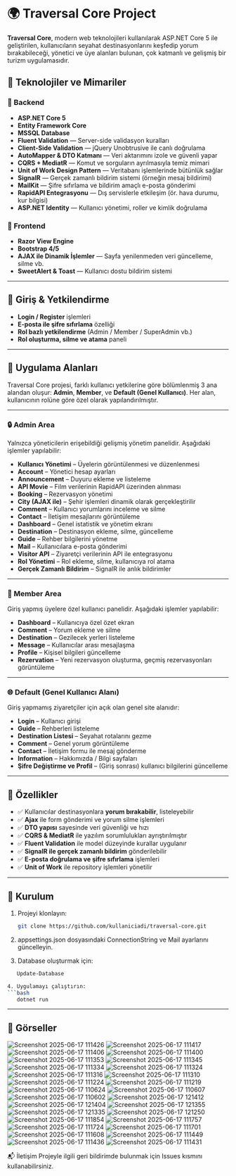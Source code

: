 ﻿# 🌍 Traversal Core Project

**Traversal Core**, modern web teknolojileri kullanılarak ASP.NET Core 5 ile geliştirilen, kullanıcıların seyahat destinasyonlarını keşfedip yorum bırakabileceği, yönetici ve üye alanları bulunan, çok katmanlı ve gelişmiş bir turizm uygulamasıdır.

## 🚀 Teknolojiler ve Mimariler

### 🔧 Backend
- **ASP.NET Core 5**
- **Entity Framework Core**
- **MSSQL Database**
- **Fluent Validation** — Server-side validasyon kuralları
- **Client-Side Validation** — jQuery Unobtrusive ile canlı doğrulama
- **AutoMapper & DTO Katmanı** — Veri aktarımını izole ve güvenli yapar
- **CQRS + MediatR** — Komut ve sorguların ayrılmasıyla temiz mimari
- **Unit of Work Design Pattern** — Veritabanı işlemlerinde bütünlük sağlar
- **SignalR** — Gerçek zamanlı bildirim sistemi (örneğin mesaj bildirimi)
- **MailKit** — Şifre sıfırlama ve bildirim amaçlı e-posta gönderimi
- **RapidAPI Entegrasyonu** — Dış servislerle etkileşim (ör. hava durumu, kur bilgisi)
- **ASP.NET Identity** — Kullanıcı yönetimi, roller ve kimlik doğrulama

### 🎨 Frontend
- **Razor View Engine**
- **Bootstrap 4/5**
- **AJAX ile Dinamik İşlemler** — Sayfa yenilenmeden veri güncelleme, silme vb.
- **SweetAlert & Toast** — Kullanıcı dostu bildirim sistemi

---

## 🔐 Giriş & Yetkilendirme

- **Login / Register** işlemleri
- **E-posta ile şifre sıfırlama** özelliği
- **Rol bazlı yetkilendirme** (Admin / Member / SuperAdmin vb.)
- **Rol oluşturma, silme ve atama** paneli

---

## 👥 Uygulama Alanları

Traversal Core projesi, farklı kullanıcı yetkilerine göre bölümlenmiş 3 ana alandan oluşur: **Admin**, **Member**, ve **Default (Genel Kullanıcı)**. Her alan, kullanıcının rolüne göre özel olarak yapılandırılmıştır.

---

### 🔒 Admin Area

Yalnızca yöneticilerin erişebildiği gelişmiş yönetim panelidir. Aşağıdaki işlemler yapılabilir:

- **Kullanıcı Yönetimi** – Üyelerin görüntülenmesi ve düzenlenmesi  
- **Account** – Yönetici hesap ayarları  
- **Announcement** – Duyuru ekleme ve listeleme  
- **API Movie** – Film verilerinin RapidAPI üzerinden alınması  
- **Booking** – Rezervasyon yönetimi  
- **City (AJAX ile)** – Şehir işlemleri dinamik olarak gerçekleştirilir  
- **Comment** – Kullanıcı yorumlarını inceleme ve silme  
- **Contact** – İletişim mesajlarını görüntüleme  
- **Dashboard** – Genel istatistik ve yönetim ekranı  
- **Destination** – Destinasyon ekleme, silme, güncelleme  
- **Guide** – Rehber bilgilerini yönetme  
- **Mail** – Kullanıcılara e-posta gönderimi  
- **Visitor API** – Ziyaretçi verilerinin API ile entegrasyonu  
- **Rol Yönetimi** – Rol ekleme, silme, kullanıcıya rol atama  
- **Gerçek Zamanlı Bildirim** – SignalR ile anlık bildirimler  

---

### 👤 Member Area

Giriş yapmış üyelere özel kullanıcı panelidir. Aşağıdaki işlemler yapılabilir:

- **Dashboard** – Kullanıcıya özel özet ekran  
- **Comment** – Yorum ekleme ve silme  
- **Destination** – Gezilecek yerleri listeleme  
- **Message** – Kullanıcılar arası mesajlaşma  
- **Profile** – Kişisel bilgileri güncelleme  
- **Rezervation** – Yeni rezervasyon oluşturma, geçmiş rezervasyonları görüntüleme  

---

### 🌐 Default (Genel Kullanıcı Alanı)

Giriş yapmamış ziyaretçiler için açık olan genel site alanıdır:

- **Login** – Kullanıcı girişi  
- **Guide** – Rehberleri listeleme  
- **Destination Listesi** – Seyahat rotalarını gezme  
- **Comment** – Genel yorum görüntüleme  
- **Contact** – İletişim formu ile mesaj gönderme  
- **Information** – Hakkımızda / Bilgi sayfaları  
- **Şifre Değiştirme ve Profil** – (Giriş sonrası) kullanıcı bilgilerini güncelleme  

---
## 💬 Özellikler

- ✅ Kullanıcılar destinasyonlara **yorum bırakabilir**, listeleyebilir
- ✅ **Ajax** ile form gönderimi ve yorum silme işlemleri
- ✅ **DTO yapısı** sayesinde veri güvenliği ve hızı
- ✅ **CQRS & MediatR** ile yazılım sorumlulukları ayrıştırılmıştır
- ✅ **Fluent Validation** ile model düzeyinde kurallar uygulanır
- ✅ **SignalR ile gerçek zamanlı bildirim** gönderilebilir
- ✅ **E-posta doğrulama ve şifre sıfırlama** işlemleri
- ✅ **Unit of Work** ile repository işlemleri yönetilir

---

## 🧪 Kurulum

1. Projeyi klonlayın:
   ```bash
   git clone https://github.com/kullaniciadi/traversal-core.git

2. appsettings.json dosyasındaki ConnectionString ve Mail ayarlarını güncelleyin.

3. Database oluşturmak için:
 ```bash
	Update-Database 

4. Uygulamayı çalıştırın:
 ```bash
	dotnet run
```
---

## 📸 Görseller

![Screenshot 2025-06-17 111426](https://github.com/user-attachments/assets/778209cd-f54e-4ca6-be70-bbd593e6c011)
![Screenshot 2025-06-17 111417](https://github.com/user-attachments/assets/09ba2c96-8865-4712-ad0b-cef4006c7e9a)
![Screenshot 2025-06-17 111406](https://github.com/user-attachments/assets/1c7e7c0d-0832-4df8-8856-4d14b6041490)
![Screenshot 2025-06-17 111400](https://github.com/user-attachments/assets/0b6a6ee9-faf9-421c-aea2-345ba4be7565)
![Screenshot 2025-06-17 111353](https://github.com/user-attachments/assets/3dd21af9-f8c6-4cef-9b6d-b45690ca743e)
![Screenshot 2025-06-17 111345](https://github.com/user-attachments/assets/49c2efe6-c015-4685-9a00-ea64276af43b)
![Screenshot 2025-06-17 111334](https://github.com/user-attachments/assets/22931b26-1149-4284-8743-9ee47c62025d)
![Screenshot 2025-06-17 111324](https://github.com/user-attachments/assets/3da863b5-abc7-4584-a20d-33412c7c5bd8)
![Screenshot 2025-06-17 111316](https://github.com/user-attachments/assets/c7a706d1-2aea-4f18-a668-207b6c5c3d08)
![Screenshot 2025-06-17 111310](https://github.com/user-attachments/assets/4ca25225-2056-4261-af02-cd3a86c440c8)
![Screenshot 2025-06-17 111224](https://github.com/user-attachments/assets/d41cf434-bac0-403e-a5f5-7fd28e35482c)
![Screenshot 2025-06-17 111219](https://github.com/user-attachments/assets/8bcba31f-c1a8-4489-b73e-fcd201b5ebe4)
![Screenshot 2025-06-17 110624](https://github.com/user-attachments/assets/fa951431-0b71-4e0a-a1fb-7de2901f5ceb)
![Screenshot 2025-06-17 110607](https://github.com/user-attachments/assets/95f7ba8d-2912-416a-8560-bc4b8cc72bd9)
![Screenshot 2025-06-17 110602](https://github.com/user-attachments/assets/3962ebef-a1e1-471f-81cc-47570f6c8507)
![Screenshot 2025-06-17 121412](https://github.com/user-attachments/assets/f36f1eb5-3c9f-405a-a314-50f4b76a1ec6)
![Screenshot 2025-06-17 121404](https://github.com/user-attachments/assets/0beadf65-26ba-49d5-b8af-4f6fe2b56411)
![Screenshot 2025-06-17 121355](https://github.com/user-attachments/assets/467f7753-b323-425f-868e-0b8559d0e28a)
![Screenshot 2025-06-17 121335](https://github.com/user-attachments/assets/8898b7d6-1af5-48c4-93c5-c7c9d12f49f0)
![Screenshot 2025-06-17 121250](https://github.com/user-attachments/assets/a3a1b71d-c5a4-47f9-b4a1-bc46c58017a2)
![Screenshot 2025-06-17 111854](https://github.com/user-attachments/assets/c2b85b34-2040-494a-8382-bd7ddb3c6012)
![Screenshot 2025-06-17 111757](https://github.com/user-attachments/assets/0e1e2c78-13ea-40ba-a106-0d35bccc2b80)
![Screenshot 2025-06-17 111724](https://github.com/user-attachments/assets/07944c02-2f1e-4ef4-8451-192e6287fb26)
![Screenshot 2025-06-17 111701](https://github.com/user-attachments/assets/987eff14-9dd5-4236-8423-6883d2be65e8)
![Screenshot 2025-06-17 111608](https://github.com/user-attachments/assets/b9ecb345-aed8-40d4-9e08-2a3bf1a51ebe)
![Screenshot 2025-06-17 111449](https://github.com/user-attachments/assets/d4da78b7-706f-43e2-98cb-c5825d640479)
![Screenshot 2025-06-17 111436](https://github.com/user-attachments/assets/b8d89535-249b-4097-ada1-904f3c38c1f2)
![Screenshot 2025-06-17 111431](https://github.com/user-attachments/assets/66be1f7b-7acc-4569-93c3-1ee346d4ea2a)


📬 İletişim
Projeyle ilgili geri bildirimde bulunmak için Issues kısmını kullanabilirsiniz.
